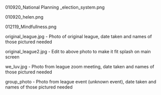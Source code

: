 010920_National Planning _election_system.png

010920_helen.png

012119_Mindfullness.png

original_league.jpg - Photo of original league, date taken and names of those pictured needed

original_league2.jpg - Edit to above photo to make it fit splash on main screen

we_luv.jpg - Photo from league zoom meeting, date taken and names of those pictured needed

group_photo - Photo from league event (unknown event), date taken and names of those pictured needed
